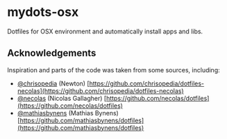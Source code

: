 # mydots-osx
Dotfiles for OSX environment and automatically install apps and libs.

## Acknowledgements

Inspiration and parts of the code was taken from some sources, including:

* [@chrisopedia](https://github.com/chrisopedia) (Newton) [https://github.com/chrisopedia/dotfiles-necolas](https://github.com/chrisopedia/dotfiles-necolas)
* [@necolas](https://github.com/necolas) (Nicolas Gallagher) [https://github.com/necolas/dotfiles](https://github.com/necolas/dotfiles)
* [@mathiasbynens](https://github.com/mathiasbynens) (Mathias Bynens) [https://github.com/mathiasbynens/dotfiles](https://github.com/mathiasbynens/dotfiles)
